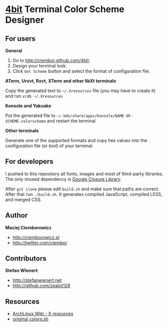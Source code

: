 [4bit](http://ciembor.github.com/4bit) Terminal Color Scheme Designer
=========

For users
---------

__General__

1. Go to http://ciembor.github.com/4bit.
2. Design your terminal look.
3. Click `Get Scheme` button and select the format of configuration file.

__ATerm, Urxvt, Rxvt, XTerm and other libXt terminals__

Copy the generated text to `~/.Xresources` file (you may have to create it) and run `xrdb ~/.Xresources`

__Konsole and Yakuake__

Put the generated file to `~/.kde/share/apps/konsole/NAME-OF-SCHEME.colorscheme` and restart the terminal.

__Other terminals__

Generate one of the supported formats and copy hex values into the configuration file (or tool) of your terminal.

For developers
---------

I pushed to this repository all fonts, images and most of third-party libraries. The only missed dependency is [Google Closure Library](https://developers.google.com/closure/library/).

After `git clone` please edit `build.sh` and make sure that paths are correct. After that run `./build.sh`. It generates compiled JavaScript, compiled LESS, and merged CSS.

Author
---------

__Maciej Ciemborowicz__

* http://ciemborowicz.pl
* http://twitter.com/ciembor

Contributors
---------

__Stefan Wienert__

* http://stefanwienert.net
* http://github.com/zealot128

Resources
---------

* [ArchLinux Wiki - X resources](https://wiki.archlinux.org/index.php/X_resources)
* [original colors.sh](http://code.google.com/p/iterm2/source/browse/trunk/tests/colors.sh)